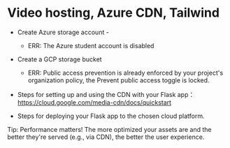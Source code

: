 # Video hosting, Azure CDN, Tailwind

- Create Azure storage account - 
  -  ERR: 
The Azure student account is disabled

- Create a GCP storage bucket
  -  ERR: 
Public access prevention is already enforced by your project's organization policy, the Prevent public access toggle is locked.


- Steps for setting up and using the CDN with your Flask app： https://cloud.google.com/media-cdn/docs/quickstart

- Steps for deploying your Flask app to the chosen cloud platform.







Tip: Performance matters! The more optimized your assets are and the better they're served (e.g., via CDN), the better the user experience.
